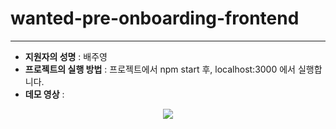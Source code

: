 # wanted-pre-onboarding-frontend

---
* **지원자의 성명** : 배주영
* **프로젝트의 실행 방법** : 프로젝트에서 npm start 후, localhost:3000 에서 실행합니다.
* **데모 영상** :
<p align="center">
  <img src="[이미지URL](https://github.com/Baeju0/wanted-pre-onboarding-frontend/issues/1#issue-1852579975)https://github.com/Baeju0/wanted-pre-onboarding-frontend/issues/1#issue-1852579975">
</p>
